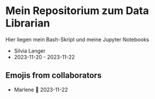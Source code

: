 # Mein Repositorium zum Data Librarian
Hier liegen mein Bash-Skript und meine Jupyter Notebooks

- Silvia Langer
- 2023-11-20 - 2023-11-22
  
## Emojis from  collaborators
- Marlene 🐹 2023-11-22
